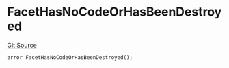 # FacetHasNoCodeOrHasBeenDestroyed
[Git Source](https://github.com/thrackle-io/tron/blob/a0f5ead5c8fc9d4614336dc446184e42c1f4b0fa/src/client/token/handler/diamond/HandlerDiamond.sol)


```solidity
error FacetHasNoCodeOrHasBeenDestroyed();
```

